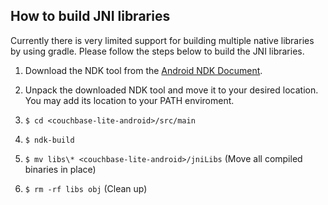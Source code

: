 ## How to build JNI libraries

Currently there is very limited support for building multiple native libraries by using gradle. Please follow the steps below to build the JNI libraries.

1. Download the NDK tool from the [Android NDK Document](https://developer.android.com/tools/sdk/ndk/index.html).

2. Unpack the downloaded NDK tool and move it to your desired location. You may add its location to your PATH enviroment.

3. `$ cd <couchbase-lite-android>/src/main`

4. `$ ndk-build`

5. `$ mv libs\* <couchbase-lite-android>/jniLibs` (Move all compiled binaries in place)

6. `$ rm -rf libs obj` (Clean up)

